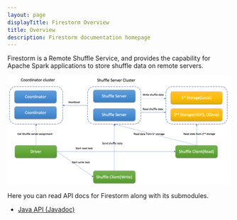 ```yaml
---
layout: page
displayTitle: Firestorm Overview
title: Overview
description: Firestorm documentation homepage
---
```


Firestorm is a Remote Shuffle Service, and provides the capability for Apache Spark applications
to store shuffle data on remote servers.


![Rss Architecture](asset/rss_architecture.png)



Here you can read API docs for Firestorm along with its submodules.

- [Java API (Javadoc)](apidocs/index.html)